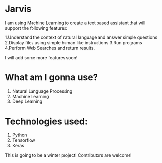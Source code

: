 # Jarvis

I am using Machine Learning to create a text based assistant that will support the following features:

1.Understand the context of natural language and answer simple questions
2.Display files using simple human like instructions
3.Run programs
4.Perform Web Searches and return results.


I will add some more features soon!

# What am I gonna use?

1. Natural Language Processing 
2. Machine Learning
3. Deep Learning


# Technologies used:

1. Python
2. Tensorflow
3. Keras


This is going to be a winter project! Contributors are welcome!
